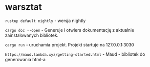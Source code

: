 # warsztat

`rustup default nightly` - wersja nightly

`cargo doc --open` - Generuje i otwiera dokumentację z aktualnie zainstalowanych bibliotek.

`cargo run` - uruchamia projekt. Projekt startuje na 127.0.0.1:3030


`https://maud.lambda.xyz/getting-started.html` - Maud - bibliotek do generowania html-a